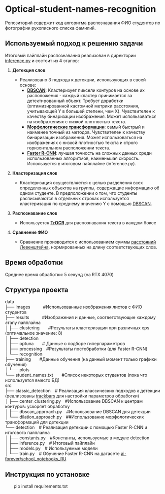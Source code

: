 # Optical-student-names-recognition

Репозиторий содержит код алгоритма распознавания ФИО студентов по фотографии рукописного списка фамилий.

## Используемый подход к решению задачи
Итоговый пайплайн распознавания реализован в директории [inference.py](https://github.com/isobreak/Optical-student-names-recognition/blob/main/src/detection/inference.py) и состоит из 4 этапов:
1. **Детекция слов**
   - Реализовано 3 подхода к детекции, использующих в своей основе:
     - [**DBSCAN**](https://scikit-learn.org/stable/modules/generated/sklearn.cluster.DBSCAN.html): Кластеризует пиксели контуров на основе их расположения - каждый кластер принимается за детектированный объект. Требует доработки (оптимизированной кастомной метрики расстояния, учитывающей Y в большей степени, чем X). Чувствителен к качеству бинаризации изображения. Может использоваться на изображениях с низкой плотностью текста.
     - [**Морфологические трансформации**](https://docs.opencv.org/4.x/d9/d61/tutorial_py_morphological_ops.html): самый быстрый и наименее точный из методов. Чувствителен к качеству бинаризации изображения. Может использоваться на изображениях с низкой плотностью текста и строго горизонтальном расположении текста.
     - [**Faster R-CNN**](https://arxiv.org/pdf/1506.01497): лучшая точность на сложных данных среди использованных алгоритмов, наименьшая скорость. Используется в итоговом пайплайне (inference.py).

2. **Кластеризация слов**
   - Кластеризация осуществляется с целью разделения всех определенных объектов на группы, содержащие информацию об одном студенте. В предположении о том, что студенты расписываются в отдельных строках используется кластеризация по среднему значению Y с помощью [DBSCAN](https://scikit-learn.org/stable/modules/generated/sklearn.cluster.DBSCAN.html).

3. **Распознавание слов**
   - Используется [**TrOCR**](https://huggingface.co/raxtemur/trocr-base-ru) для распознавания текста в каждом боксе

4. **Сравнение ФИО**
   - Сравнение производится с использованием суммы [расстояний Левенштейна](https://ru.wikipedia.org/wiki/Расстояние_Левенштейна), нормированных на длину соответствующих слов. 

## Время обработки
Среднее время обработки: 5 секунд (на RTX 4070)

## Структура проекта

data<br />
├── images&emsp;&emsp;&emsp;#Использованные изображения листов с ФИО студентов<br />
├── results&emsp;&emsp;&emsp;#Изображения и данные, соответствующие каждому этапу пайплайна<br />
│   ├── clustering&emsp;&emsp;#Результаты кластеризации при различных eps (оптимальное значение: 8)<br />
│   ├── detection<br />
│   ├── optuna&emsp;&emsp;# Данные о подборе гиперпараметров<br />
│   ├── processing&emsp;#Результаты постобработки (для Faster R-CNN)<br />
│   └── recognition<br />
├── training&emsp;&emsp;#Данные обучения (на данный момент только графики обучения)<br />
│   └── plots<br />
└── student_names.txt&emsp;&emsp;#Список некоторых студентов (пока что используется вместо БД)<br />
src<br />
├── classic_detection&emsp;# Реализация классических подходов к детекции (реализованы [trackbars](https://docs.opencv.org/3.4/da/d6a/tutorial_trackbar.html) для настройки параметров обработки)<br />
│   ├── center_clustering.py&emsp;#Использование DBSCAN к центрам контуров: ускоряет обработку<br />
│   ├── dbscan_approach.py&emsp;#Использование DBSCAN для детекции<br />
│   └── dilation_approach.py&emsp;##Использование морфологических трансформаций для детекции<br />
└── detection&emsp;# Реализация детекции с помощью Faster R-CNN и итогового пайплайна<br />
│   ├── constants.py&emsp;#Константы, используемые в модуле detection<br />
│   ├── inference.py&emsp;# Итоговый пайплайн<br />
│   ├── models.py&emsp;# Используемые модели<br />
│   └── train.py&emsp;# Обучение Faster R-CNN на датасете [ai-forever/school_notebooks_RU](https://huggingface.co/datasets/ai-forever/school_notebooks_RU)<br />

## Инструкция по установке
&emsp;&emsp;pip install requirements.txt
